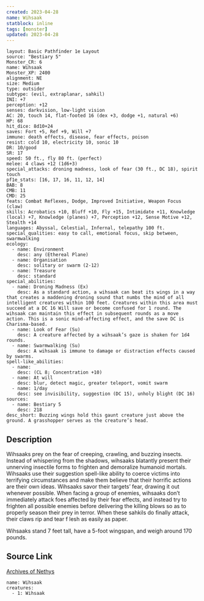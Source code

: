 ```yaml
---
created: 2023-04-28
name: Wihsaak
statblock: inline
tags: [monster]
updated: 2023-04-28
---
```

```statblock
layout: Basic Pathfinder 1e Layout
source: "Bestiary 5"
Monster_CR: 6
name: Wihsaak
Monster_XP: 2400
alignment: NE
size: Medium
type: outsider
subtype: (evil, extraplanar, sahkil)
INI: +7
perception: +12
senses: darkvision, low-light vision
AC: 20, touch 14, flat-footed 16 (dex +3, dodge +1, natural +6)
HP: 68
hit_dice: 8d10+24
saves: Fort +5, Ref +9, Will +7
immune: death effects, disease, fear effects, poison
resist: cold 10, electricity 10, sonic 10
DR: 10/good
SR: 17
speed: 50 ft., fly 80 ft. (perfect)
melee: 4 claws +12 (1d6+3)
special_attacks: droning madness, look of fear (30 ft., DC 18), spirit touch
pf1e_stats: [16, 17, 16, 11, 12, 14]
BAB: 8
CMB: 11
CMD: 25
feats: Combat Reflexes, Dodge, Improved Initiative, Weapon Focus (claw)
skills: Acrobatics +10, Bluff +10, Fly +15, Intimidate +11, Knowledge (local) +7, Knowledge (planes) +7, Perception +12, Sense Motive +12, Stealth +14
languages: Abyssal, Celestial, Infernal, telepathy 100 ft.
special_qualities: easy to call, emotional focus, skip between, swarmwalking
ecology:
  - name: Environment
    desc: any (Ethereal Plane)
  - name: Organisation
    desc: solitary or swarm (2-12)
  - name: Treasure
    desc: standard
special_abilities:
  - name: Droning Madness (Ex)
    desc: As a standard action, a wihsaak can beat its wings in a way that creates a maddening droning sound that numbs the mind of all intelligent creatures within 100 feet. Creatures within this area must succeed at a DC 16 Will save or become confused for 1 round. The wihsaak can maintain this effect in subsequent rounds as a move action. This is a sonic mind-affecting effect, and the save DC is Charisma-based.
  - name: Look of Fear (Su)
    desc: A creature affected by a wihsaak’s gaze is shaken for 1d4 rounds.
  - name: Swarmwalking (Su)
    desc: A wihsaak is immune to damage or distraction effects caused by swarms.
spell-like_abilities:
  - name:
    desc: (CL 8; Concentration +10)
  - name: At will
    desc: blur, detect magic, greater teleport, vomit swarm
  - name: 1/day
    desc: see invisibility, suggestion (DC 15), unholy blight (DC 16)
sources:
  - name: Bestiary 5
    desc: 218
desc_short: Buzzing wings hold this gaunt creature just above the ground. A grasshopper serves as the creature’s head.
```
## Description
Wihsaaks prey on the fear of creeping, crawling, and buzzing insects. Instead of whispering from the shadows, wihsaaks blatantly present their unnerving insectile forms to frighten and demoralize humanoid mortals. Wihsaaks use their suggestion spell-like ability to coerce victims into terrifying circumstances and make them believe that their horrific actions are their own ideas. Wihsaaks savor their targets’ fear, drawing it out whenever possible. When facing a group of enemies, wihsaaks don’t immediately attack foes affected by their fear effects, and instead try to frighten all possible enemies before delivering the killing blows so as to properly season their prey in terror. When these sahkils do finally attack, their claws rip and tear f lesh as easily as paper.

 Wihsaaks stand 7 feet tall, have a 5-foot wingspan, and weigh around 170 pounds.
## Source Link
[Archives of Nethys](https://aonprd.com/MonsterDisplay.aspx?ItemName=Wihsaak)
```encounter-table
name: Wihsaak
creatures:
  - 1: Wihsaak
```
